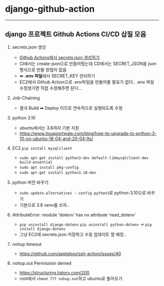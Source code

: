# django-github-action
---
## django 프로젝트 Github Actions CI/CD 삽질 모음

1. secrets.json 생성
   - [Github Actions에서 secrets.json 생성하기](https://velog.io/@hnnynh/Github-Actions%EC%97%90%EC%84%9C-secrets.json-%EC%83%9D%EC%84%B1%ED%95%98%EA%B8%B0)
   - CI에서는 create-json으로 만들어줬는데 CD에서는 SECRET_JSON을 json 형식으로 만들 방법이 없음
   - ➡ **.env 파일**에서 SECRET_KEY 관리하기
   - EC2에서 Github Action으로 .env파일을 만들어줄 필요가 없다.. .env 파일 수정생기면 직접 수정해주면 된다...
  
2. Job-Chaining
   - 결국 Build ➡ Deploy 이므로 연속적으로 실행되도록 수정

3. python 3.10
   - ubuntu에서는 3.8까지 기본 지원
   - https://www.itsupportwale.com/blog/how-to-upgrade-to-python-3-10-on-ubuntu-18-04-and-20-04-lts/

4. EC2 ```pip install mysqlclient```
   - ```sudo apt-get install python3-dev default-libmysqlclient-dev build-essential```
   - ```sudo apt install pkg-config```
   - ```sudo apt-get install python3.10-dev```

5. python 버전 바꾸기
   - ```sudo update-alternatives --config python3```로 python-3.10으로 바꾸기
   - 기본으로 3.8 venv를 쓰자..

6. AttributeError: module 'dotenv' has no attribute 'read_dotenv'
   - ```pip uninstall django-dotenv``` ```pip uninstall python-dotenv``` -> ```pip install django-dotenv```
   - 그냥 EC2에 secrets.json 저장하고 수동 업데이트 할 예정..

7. nohup timeout
   - https://github.com/appleboy/ssh-action/issues/40

8. nohup.out Permission denied
   - https://structuring.tistory.com/200
   - root에서 ```chmod 777 nohup.out```하고 ubuntu로 돌아오기